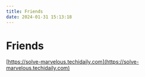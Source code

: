 ```yaml
---
title: Friends
date: 2024-01-31 15:13:18
---
```


# Friends

[https://solve-marvelous.techidaily.com](https://solve-marvelous.techidaily.com)